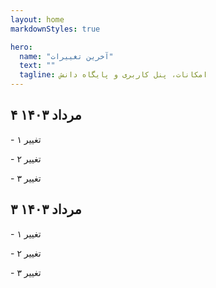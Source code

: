```yaml
---
layout: home
markdownStyles: true

hero:
  name: "آخرین تغییرات"
  text: ""
  tagline: امکانات، پنل کاربری و پایگاه دانش
---
```


۴ مرداد ۱۴۰۳
 ----

\- تغییر ۱

\- تغییر ۲

\- تغییر ۳

۳ مرداد ۱۴۰۳
 ----

\- تغییر ۱

\- تغییر ۲

\- تغییر ۳